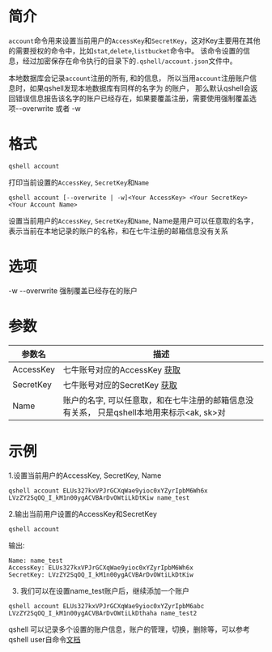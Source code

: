 # 简介

`account`命令用来设置当前用户的`AccessKey`和`SecretKey`，这对Key主要用在其他的需要授权的命令中，比如`stat`,`delete`,`listbucket`命令中。
该命令设置的信息，经过加密保存在命令执行的目录下的`.qshell/account.json`文件中。

本地数据库会记录`account`注册的所有<AccessKey>, <SecretKey> 和<Name>的信息， 所以当用`account`注册账户信息时，如果qshell发现本地数据库有同样的名字为
<Name>的账户， 那么默认qshell会返回错误信息报告该名字的账户已经存在，如果要覆盖注册，需要使用强制覆盖选项--overwrite 或者 -w

# 格式

```
qshell account
``` 

打印当前设置的`AccessKey`, `SecretKey`和`Name`

```
qshell account [--overwrite | -w]<Your AccessKey> <Your SecretKey> <Your Account Name>
``` 

设置当前用户的`AccessKey`, `SecretKey`和`Name`, Name是用户可以任意取的名字，表示当前在本地记录的账户的名称，和在七牛注册的邮箱信息没有关系

# 选项
-w --overwrite 强制覆盖已经存在的账户

# 参数

|参数名|描述|
|--------|--------|
|AccessKey|七牛账号对应的AccessKey [获取](https://portal.qiniu.com/user/key)|
|SecretKey|七牛账号对应的SecretKey [获取](https://portal.qiniu.com/user/key)|
|Name|账户的名字, 可以任意取，和在七牛注册的邮箱信息没有关系， 只是qshell本地用来标示<ak, sk>对 |

# 示例

1.设置当前用户的AccessKey, SecretKey, Name

```
qshell account ELUs327kxVPJrGCXqWae9yioc0xYZyrIpbM6Wh6x LVzZY2SqOQ_I_kM1n00ygACVBArDvOWtiLkDtKiw name_test
```

2.输出当前用户设置的AccessKey和SecretKey

```
qshell account
```
输出:

```
Name: name_test
AccessKey: ELUs327kxVPJrGCXqWae9yioc0xYZyrIpbM6Wh6x
SecretKey: LVzZY2SqOQ_I_kM1n00ygACVBArDvOWtiLkDtKiw
```

3. 我们可以在设置name_test账户后，继续添加一个账户

```
qshell account ELUs327kxVPJrGCXqWae9yioc0xYZyrIpbM6abc LVzZY2SqOQ_I_kM1n00ygACVBArDvOWtiLkDthaha name_test2
```
qshell 可以记录多个设置的账户信息，账户的管理，切换，删除等，可以参考qshell user自命令[文档](docs/user.md)
